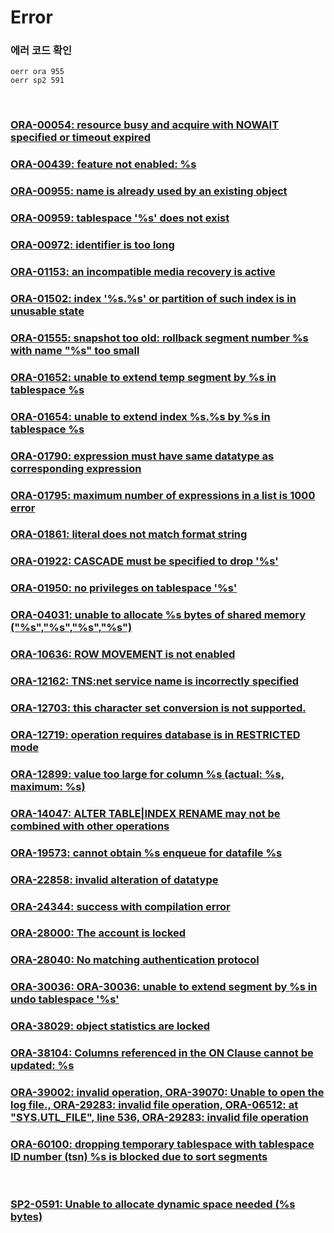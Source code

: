 Error
===

### 에러 코드 확인
```
oerr ora 955
oerr sp2 591
```

<br>

### [ORA-00054: resource busy and acquire with NOWAIT specified or timeout expired](./Error/00054.md)
### [ORA-00439: feature not enabled: %s](./Error/00439.md)
### [ORA-00955: name is already used by an existing object](./Error/00955.md)
### [ORA-00959: tablespace '%s' does not exist](./Error/00959.md)
### [ORA-00972: identifier is too long](./Error/00972.md)
### [ORA-01153: an incompatible media recovery is active](./Error/01153.md)
### [ORA-01502: index '%s.%s' or partition of such index is in unusable state](./Error/01502.md)
### [ORA-01555: snapshot too old: rollback segment number %s with name "%s" too small](./Error/01555.md)
### [ORA-01652: unable to extend temp segment by %s in tablespace %s](./Error/01652.md)
### [ORA-01654: unable to extend index %s.%s by %s in tablespace %s](./Error/01654.md)
### [ORA-01790: expression must have same datatype as corresponding expression](./Error/01790.md)
### [ORA-01795: maximum number of expressions in a list is 1000 error](./Error/01795.md)
### [ORA-01861: literal does not match format string](./Error/01861.md)
### [ORA-01922: CASCADE must be specified to drop '%s'](./Error/01922.md)
### [ORA-01950: no privileges on tablespace '%s'](./Error/01950.md)
### [ORA-04031: unable to allocate %s bytes of shared memory ("%s","%s","%s","%s")](./Error/04031.md)
### [ORA-10636: ROW MOVEMENT is not enabled](./Error/10636.md)
### [ORA-12162: TNS:net service name is incorrectly specified](./Error/12162.md)
### [ORA-12703: this character set conversion is not supported.](./Error/12703.md)
### [ORA-12719: operation requires database is in RESTRICTED mode](./Error/12719.md)
### [ORA-12899: value too large for column %s (actual: %s, maximum: %s)](./Error/12899.md)
### [ORA-14047: ALTER TABLE|INDEX RENAME may not be combined with other operations](./Error/14047.md)
### [ORA-19573: cannot obtain %s enqueue for datafile %s](./Error/19573.md)
### [ORA-22858: invalid alteration of datatype](./Error/22858.md)
### [ORA-24344: success with compilation error](./Error/24344.md)
### [ORA-28000: The account is locked](./Error/28000.md)
### [ORA-28040: No matching authentication protocol](./Error/28040.md)
### [ORA-30036: ORA-30036: unable to extend segment by %s in undo tablespace '%s'](./Error/30036.md)
### [ORA-38029: object statistics are locked](./Error/38029.md)
### [ORA-38104: Columns referenced in the ON Clause cannot be updated: %s](./Error/38104.md)
### [ORA-39002: invalid operation, ORA-39070: Unable to open the log file., ORA-29283: invalid file operation, ORA-06512: at "SYS.UTL_FILE", line 536, ORA-29283: invalid file operation](./Error/expdp.md)
### [ORA-60100: dropping temporary tablespace with tablespace ID number (tsn) %s is blocked due to sort segments](./Error/60100.md)

<br>

### [SP2-0591: Unable to allocate dynamic space needed (%s bytes)](./Error/SP2-0591.md)

